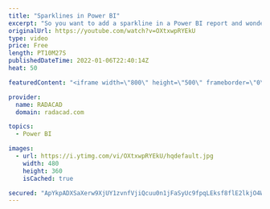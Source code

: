 ```yaml
---
title: "Sparklines in Power BI"
excerpt: "So you want to add a sparkline in a Power BI report and wonder how to do it. Fortunately, the Power BI team recently added that functionality, and it is very easy to use. In this blog and video, I’ll explain how it works through a demo. Find more information in my blog article here: https://radacad.com/sparkline-in-power-bi"
originalUrl: https://youtube.com/watch?v=OXtxwpRYEkU
type: video
price: Free
length: PT10M27S
publishedDateTime: 2022-01-06T22:40:14Z
heat: 50

featuredContent: "<iframe width=\"800\" height=\"500\" frameborder=\"0\" src=\"https://www.youtube.com/embed/OXtxwpRYEkU\" allow=\"accelerometer; autoplay; encrypted-media; gyroscope; picture-in-picture\" allowfullscreen></iframe>"

provider:
  name: RADACAD
  domain: radacad.com

topics:
  - Power BI

images:
  - url: https://i.ytimg.com/vi/OXtxwpRYEkU/hqdefault.jpg
    width: 480
    height: 360
    isCached: true

secured: "ApYkpADXSaXerw9XjUY1zvnfVjiQcuu0n1jFaSyUc9fpqLEksf8flE2lkjO4WKOqs5dTsv9pCqa8MHquTU9swsrPJ9PNIMkPuOwnbLTTUohzFBFeplKRmlXHppjCOAP9QvHQdPCQmnJs0L0yhKqMh8xu0eTZ5xVKeg4ztlbsoWTW3QksVh2o6LeNQV2RxPvOOWXOjyVrkk6m00jCzj5Gy4CFwd3f8txUeS7YVujLVs6wK3rjHTinww+pCpMK4fsShTsvvS86r1meciBe2JsbhM5dmOvKrL+Us0SAC1EWuBoQ0SikhFqv9ywtA9U/IY+qDhVnMAuCTMc1ZG6r0q4XIWHdbPcuwd8rJftofTIl6GEW0PeGw0xe+3H2hZhUJvEYzC8VuuepW1EvNLEB7cr+J0LIMtHmovOifAzUyPzpo/g=;cfIkoATlvf8QYHL7MgBchg=="
---
```



